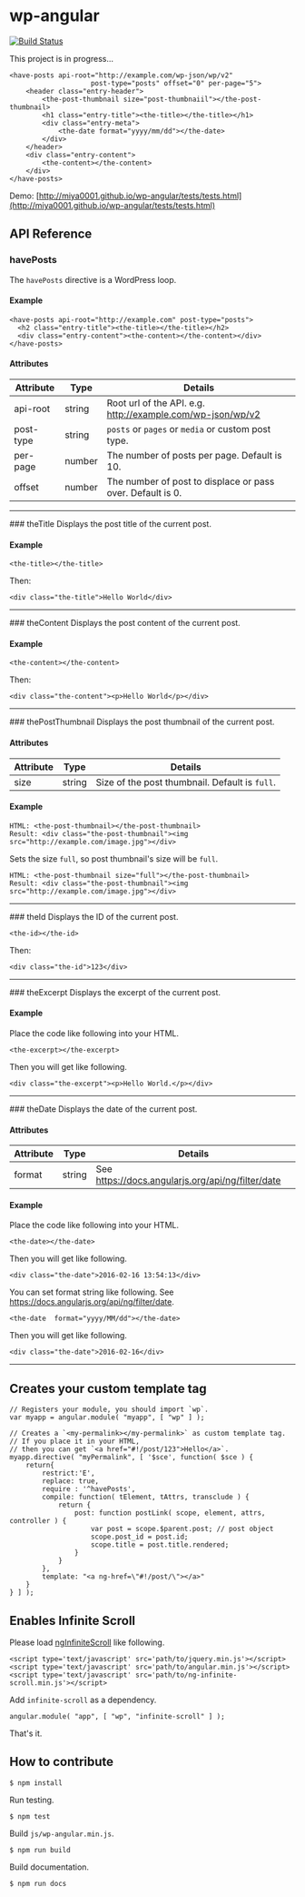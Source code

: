 # wp-angular

[![Build Status](https://travis-ci.org/miya0001/wp-angular.svg?branch=master)](https://travis-ci.org/miya0001/wp-angular)

This project is in progress...

```
<have-posts api-root="http://example.com/wp-json/wp/v2"
					post-type="posts" offset="0" per-page="5">
	<header class="entry-header">
		<the-post-thumbnail size="post-thumbnaiil"></the-post-thumbnail>
		<h1 class="entry-title"><the-title></the-title></h1>
		<div class="entry-meta">
			<the-date format="yyyy/mm/dd"></the-date>
		</div>
	</header>
	<div class="entry-content">
		<the-content></the-content>
	</div>
</have-posts>
```

Demo: [http://miya0001.github.io/wp-angular/tests/tests.html](http://miya0001.github.io/wp-angular/tests/tests.html)

## API Reference


### havePosts
The `havePosts` directive is a WordPress loop.

#### Example

```
<have-posts api-root="http://example.com" post-type="posts">
  <h2 class="entry-title"><the-title></the-title></h2>
  <div class="entry-content"><the-content></the-content></div>
</have-posts>
```

#### Attributes
| Attribute | Type   | Details                                                        |
|-----------|--------|----------------------------------------------------------------|
| api-root  | string | Root url of the API. e.g. http://example.com/wp-json/wp/v2     |
| post-type | string | `posts` or `pages` or `media` or custom post type.             |
| per-page  | number | The number of posts per page. Default is 10.                   |
| offset    | number | The number of post to displace or pass over. Default is 0.     |

<hr>
### theTitle
Displays the post title of the current post.

#### Example

```
<the-title></the-title>
```
Then:
```
<div class="the-title">Hello World</div>
```

<hr>
### theContent
Displays the post content of the current post.

#### Example

```
<the-content></the-content>
```
Then:
```
<div class="the-content"><p>Hello World</p></div>
```

<hr>
### thePostThumbnail
Displays the post thumbnail of the current post.

#### Attributes
| Attribute | Type   | Details                                                        |
|-----------|--------|----------------------------------------------------------------|
| size      | string | Size of the post thumbnail. Default is `full`.                 |

#### Example

```
HTML: <the-post-thumbnail></the-post-thumbnail>
Result: <div class="the-post-thumbnail"><img src="http://example.com/image.jpg"></div>
```

Sets the size `full`, so post thumbnail's size will be `full`.
```
HTML: <the-post-thumbnail size="full"></the-post-thumbnail>
Result: <div class="the-post-thumbnail"><img src="http://example.com/image.jpg"></div>
```

<hr>
### theId
Displays the ID of the current post.

```
<the-id></the-id>
```
Then:
```
<div class="the-id">123</div>
```

<hr>
### theExcerpt
Displays the excerpt of the current post.

#### Example
Place the code like following into your HTML.
```
<the-excerpt></the-excerpt>
```
Then you will get like following.
```
<div class="the-excerpt"><p>Hello World.</p></div>
```

<hr>
### theDate
Displays the date of the current post.

#### Attributes
| Attribute | Type   | Details                                                        |
|-----------|--------|----------------------------------------------------------------|
| format    | string | See https://docs.angularjs.org/api/ng/filter/date              |

#### Example
Place the code like following into your HTML.
```
<the-date></the-date>
```
Then you will get like following.
```
<div class="the-date">2016-02-16 13:54:13</div>
```

You can set format string like following.
See https://docs.angularjs.org/api/ng/filter/date.
```
<the-date  format="yyyy/MM/dd"></the-date>
```
Then you will get like following.
```
<div class="the-date">2016-02-16</div>
```

<hr>

## Creates your custom template tag

```
// Registers your module, you should import `wp`.
var myapp = angular.module( "myapp", [ "wp" ] );

// Creates a `<my-permalink></my-permalink>` as custom template tag.
// If you place it in your HTML,
// then you can get `<a href="#!/post/123">Hello</a>`.
myapp.directive( "myPermalink", [ '$sce', function( $sce ) {
	return{
		restrict:'E',
		replace: true,
		require : '^havePosts',
		compile: function( tElement, tAttrs, transclude ) {
			return {
				post: function postLink( scope, element, attrs, controller ) {
					var post = scope.$parent.post; // post object
					scope.post_id = post.id;
					scope.title = post.title.rendered;
				}
			}
		},
		template: "<a ng-href=\"#!/post/\"></a>"
	}
} ] );
```

## Enables Infinite Scroll

Please load [ngInfiniteScroll](https://sroze.github.io/ngInfiniteScroll/) like following.

```
<script type='text/javascript' src='path/to/jquery.min.js'></script>
<script type='text/javascript' src='path/to/angular.min.js'></script>
<script type='text/javascript' src='path/to/ng-infinite-scroll.min.js'></script>
```

Add `infinite-scroll` as a dependency.

```
angular.module( "app", [ "wp", "infinite-scroll" ] );
```

That's it.

## How to contribute

```
$ npm install
```

Run testing.

```
$ npm test
```

Build `js/wp-angular.min.js`.

```
$ npm run build
```

Build documentation.

```
$ npm run docs
```

